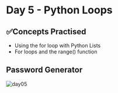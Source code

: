 # Day 5 - Python Loops
## ✅Concepts Practised
- Using the for loop with Python Lists
- For loops and the range() function

## Password Generator
![day05](https://user-images.githubusercontent.com/98851253/154311198-83cc6a60-6a57-4e21-bb01-6b54593def0e.gif)

